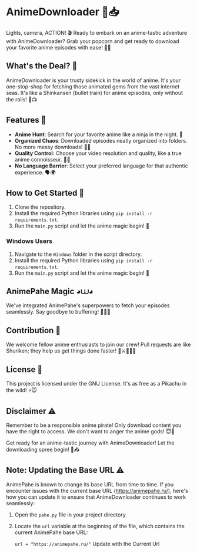 # AnimeDownloader 🍿📥

Lights, camera, ACTION! 🎬 Ready to embark on an anime-tastic adventure with AnimeDownloader? Grab your popcorn and get ready to download your favorite anime episodes with ease! 🍿✨

## What's the Deal? 🤔

AnimeDownloader is your trusty sidekick in the world of anime. It's your one-stop-shop for fetching those animated gems from the vast internet seas. It's like a Shinkansen (bullet train) for anime episodes, only without the rails! 🚄📺

## Features 🌟

- **Anime Hunt**: Search for your favorite anime like a ninja in the night. 🦸
- **Organized Chaos**: Downloaded episodes neatly organized into folders. No more messy downloads! 📁✨
- **Quality Control**: Choose your video resolution and quality, like a true anime connoisseur. 📐👀
- **No Language Barrier**: Select your preferred language for that authentic experience. 🗣️🌍

## How to Get Started 🚀

1. Clone the repository.
2. Install the required Python libraries using `pip install -r requirements.txt`.
3. Run the `main.py` script and let the anime magic begin! 🧙

### Windows Users
1. Navigate to the `Windows` folder in the script directory.
2. Install the required Python libraries using `pip install -r requirements.txt`.
3. Run the `main.py` script and let the anime magic begin! 🧙



## AnimePahe Magic ◕⩊◕

We've integrated AnimePahe's superpowers to fetch your episodes seamlessly. Say goodbye to buffering! 🧙‍♂️🎩

## Contribution 💪

We welcome fellow anime enthusiasts to join our crew! Pull requests are like Shuriken; they help us get things done faster! 👒⚔🏴‍☠️🌊

## License 📜

This project is licensed under the GNU License. It's as free as a Pikachu in the wild! ⚡🐭


## Disclaimer ⚠️

Remember to be a responsible anime pirate! Only download content you have the right to access. We don't want to anger the anime gods! 😇🙏

Get ready for an anime-tastic journey with AnimeDownloader! Let the downloading spree begin! 🌟📥

## Note: Updating the Base URL ⚠️

AnimePahe is known to change its base URL from time to time. If you encounter issues with the current base URL (https://animepahe.ru/), here's how you can update it to ensure that AnimeDownloader continues to work seamlessly:

1. Open the `pahe.py` file in your project directory.

2. Locate the `url` variable at the beginning of the file, which contains the current AnimePahe base URL:

   `url = "https://animepahe.ru/"`
   Update with the Current Url
